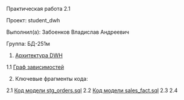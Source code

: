 Практическая работа 2.1

Проект: student_dwh

Выполнил(а): Забоенков Владислав Андреевич

Группа: БД-251м

1. [Архитектура DWH](https://github.com/St73-oss/DEP-MGPU/blob/main/Module04/Photo/%D0%90%D1%80%D1%85%D0%B8%D1%82%D0%B5%D0%BA%D1%82%D1%83%D1%80%D0%B0%20DWH.jpg)

1.1 [Граф зависимостей](https://github.com/St73-oss/DEP-MGPU/blob/main/Module04/Photo/%D0%93%D1%80%D0%B0%D1%84%20%D0%B7%D0%B0%D0%B2%D0%B8%D1%81%D0%B8%D0%BC%D0%BE%D1%81%D1%82%D0%B5%D0%B9.jpg)

2. Ключевые фрагменты кода:

2.1 [Код модели stg_orders.sql](https://github.com/St73-oss/DEP-MGPU/blob/main/Module04/Photo/stg%20orders.jpg)
2.2 [Код модели sales_fact.sql](https://github.com/St73-oss/DEP-MGPU/blob/main/Module04/Photo/sales%20fact.jpg)
2.3 []()
2.4 []() 

